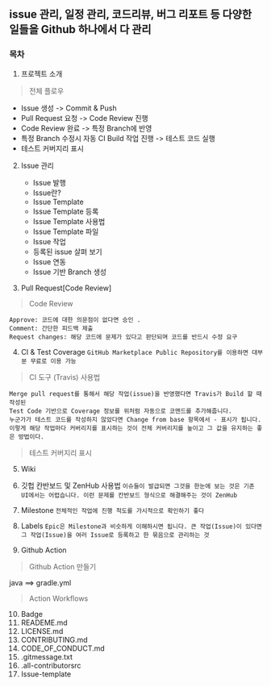 
## issue 관리, 일정 관리, 코드리뷰, 버그 리포트 등 다양한 일들을 Github 하나에서 다 관리


###  목차
1.  프로젝트 소개


> 전체 플로우
-  Issue 생성 -> Commit & Push
-  Pull Request 요청 -> Code Review 진행
-  Code Review 완료 -> 특정 Branch에 반영
-  특정 Branch 수정시 자동 CI Build 작업 진행 -> 테스트 코드 실행
-  테스트 커버지리 표시
    

2. Issue 관리

    - Issue 발행
    - Issue란?
    - Issue Template
    - Issue Template 등록 
    - Issue Template 사용법
    - Issue Template 파일
    - Issue 작업
    - 등록된 issue 살펴 보기
    - Issue 연동
    - Issue 기반 Branch 생성
 


3. Pull Request[Code Review]
> Code Review
    
    Approve: 코드에 대한 의문점이 없다면 승인 .
    Comment: 간단한 피드백 제출
    Request changes: 해당 코드에 문제가 있다고 판단되며 코드를 반드시 수정 요구
    

4. CI & Test Coverage 
    ``GitHub Marketplace Public Repository를 이용하면 대부분 무료로 이용 가능``

> CI 도구 (Travis) 사용법
> 
    Merge pull request를 통해서 해당 작업(issue)을 반영했다면 Travis가 Build 할 때 작성된
    Test Code 기반으로 Coverage 정보를 위처럼 자동으로 코멘드를 추가해줍니다.
    누군가가 테스트 코드를 작성하지 않았다면 Change from base 항목에서 - 표시가 됩니다.
    이렇게 해당 작업마다 커버리지를 표시하는 것이 전체 커버리지를 높이고 그 값을 유지하는 좋은 방법이다.
> 테스트 커버지리 표시


5. Wiki


6. 깃헙 칸반보드 및 ZenHub 사용법 `이슈들이 발급되면 그것을 한눈에 보는 것은 기존 UI에서는 어렵습니다. 이런 문제를 칸반보드 형식으로 해결해주는 것이 ZenHub`


7. Milestone `전체적인 작업에 진행 척도를 가시적으로 확인하기 좋다 `
8. Labels `Epic은 Milestone과 비슷하게 이해하시면 됩니다. 큰 작업(Issue)이 있다면 그 작업(Issue)을 여러 Issue로 등록하고 한 묶음으로 관리하는 것`
9. Github Action
> Github Action 만들기
> 
   java ==> gradle.yml
    
> Action Workflows

10. Badge
11. READEME.md
12. LICENSE.md
13. CONTRIBUTING.md
14. CODE_OF_CONDUCT.md
15. .gitmessage.txt
16. .all-contributorsrc
17. Issue-template
